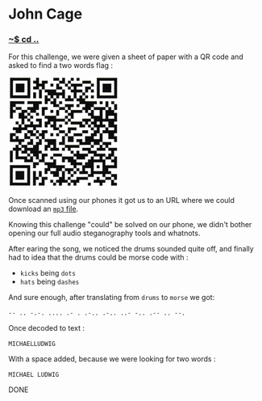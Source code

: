 # John Cage

### [~$ cd ..](../)

For this challenge, we were given a sheet of paper with a QR code and asked to find a two words flag :

![qr code](assets/qr.png)

Once scanned using our phones it got us to an URL where we could download an [`mp3` file](assets\c456367b0382ef71aae436a0675701a8.mp3).

Knowing this challenge "could" be solved on our phone, we didn't bother opening our full audio steganography tools and whatnots.

After earing the song, we noticed the drums sounded quite off, and finally had to idea that the drums could be morse code with :
* `kicks` being `dots`
* `hats` being `dashes`

And sure enough, after translating from `drums` to `morse` we got:

```
-- .. -.-. .... .- . .-.. .-.. ..- -.. .-- .. --.
```

Once decoded to text :

```
MICHAELLUDWIG
```

With a space added, because we were looking for two words :

```
MICHAEL LUDWIG
```

DONE
